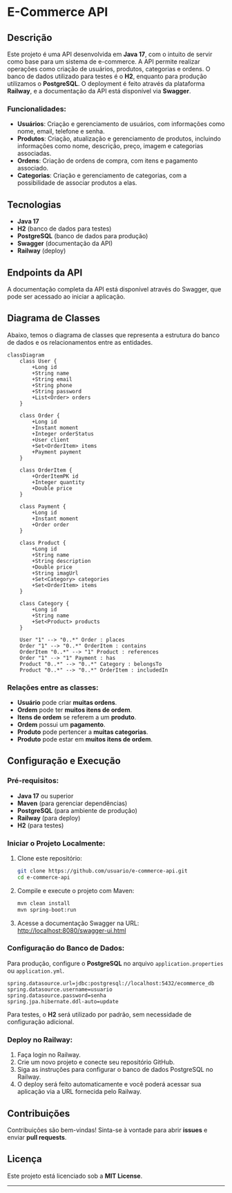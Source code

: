 # E-Commerce API

## Descrição

Este projeto é uma API desenvolvida em **Java 17**, com o intuito de servir como base para um sistema de e-commerce. A API permite realizar operações como criação de usuários, produtos, categorias e ordens. O banco de dados utilizado para testes é o **H2**, enquanto para produção utilizamos o **PostgreSQL**. O deployment é feito através da plataforma **Railway**, e a documentação da API está disponível via **Swagger**.

### Funcionalidades:
- **Usuários**: Criação e gerenciamento de usuários, com informações como nome, email, telefone e senha.
- **Produtos**: Criação, atualização e gerenciamento de produtos, incluindo informações como nome, descrição, preço, imagem e categorias associadas.
- **Ordens**: Criação de ordens de compra, com itens e pagamento associado.
- **Categorias**: Criação e gerenciamento de categorias, com a possibilidade de associar produtos a elas.

## Tecnologias

- **Java 17**
- **H2** (banco de dados para testes)
- **PostgreSQL** (banco de dados para produção)
- **Swagger** (documentação da API)
- **Railway** (deploy)

## Endpoints da API

A documentação completa da API está disponível através do Swagger, que pode ser acessado ao iniciar a aplicação.

## Diagrama de Classes

Abaixo, temos o diagrama de classes que representa a estrutura do banco de dados e os relacionamentos entre as entidades.

```mermaid
classDiagram
    class User {
        +Long id
        +String name
        +String email
        +String phone
        +String password
        +List<Order> orders
    }

    class Order {
        +Long id
        +Instant moment
        +Integer orderStatus
        +User client
        +Set<OrderItem> items
        +Payment payment
    }

    class OrderItem {
        +OrderItemPK id
        +Integer quantity
        +Double price
    }

    class Payment {
        +Long id
        +Instant moment
        +Order order
    }

    class Product {
        +Long id
        +String name
        +String description
        +Double price
        +String imagUrl
        +Set<Category> categories
        +Set<OrderItem> items
    }

    class Category {
        +Long id
        +String name
        +Set<Product> products
    }

    User "1" --> "0..*" Order : places
    Order "1" --> "0..*" OrderItem : contains
    OrderItem "0..*" --> "1" Product : references
    Order "1" --> "1" Payment : has
    Product "0..*" --> "0..*" Category : belongsTo
    Product "0..*" --> "0..*" OrderItem : includedIn
```

### Relações entre as classes:

- **Usuário** pode criar **muitas ordens**.
- **Ordem** pode ter **muitos itens de ordem**.
- **Itens de ordem** se referem a um **produto**.
- **Ordem** possui um **pagamento**.
- **Produto** pode pertencer a **muitas categorias**.
- **Produto** pode estar em **muitos itens de ordem**.

## Configuração e Execução

### Pré-requisitos:

- **Java 17** ou superior
- **Maven** (para gerenciar dependências)
- **PostgreSQL** (para ambiente de produção)
- **Railway** (para deploy)
- **H2** (para testes)

### Iniciar o Projeto Localmente:

1. Clone este repositório:
   ```bash
   git clone https://github.com/usuario/e-commerce-api.git
   cd e-commerce-api
   ```

2. Compile e execute o projeto com Maven:
   ```bash
   mvn clean install
   mvn spring-boot:run
   ```

3. Acesse a documentação Swagger na URL: [http://localhost:8080/swagger-ui.html](http://localhost:8080/swagger-ui.html)

### Configuração do Banco de Dados:

Para produção, configure o **PostgreSQL** no arquivo `application.properties` ou `application.yml`.

```properties
spring.datasource.url=jdbc:postgresql://localhost:5432/ecommerce_db
spring.datasource.username=usuario
spring.datasource.password=senha
spring.jpa.hibernate.ddl-auto=update
```

Para testes, o **H2** será utilizado por padrão, sem necessidade de configuração adicional.

### Deploy no Railway:

1. Faça login no Railway.
2. Crie um novo projeto e conecte seu repositório GitHub.
3. Siga as instruções para configurar o banco de dados PostgreSQL no Railway.
4. O deploy será feito automaticamente e você poderá acessar sua aplicação via a URL fornecida pelo Railway.

## Contribuições

Contribuições são bem-vindas! Sinta-se à vontade para abrir **issues** e enviar **pull requests**.

## Licença

Este projeto está licenciado sob a **MIT License**.

---

